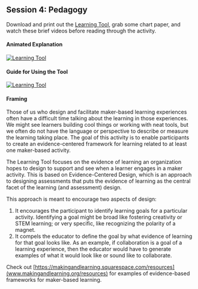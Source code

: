 ## Session 4: Pedagogy 

Download and print out the [Learning Tool](https://github.com/p2pu/makingandlearning/raw/gh-pages/modules/tools/Learning-Tool.pdf), grab some chart paper, and watch these brief videos before reading through the activity. 

#### Animated Explanation
[![Learning Tool](https://img.youtube.com/vi/EnjM49OKZaA/0.jpg)](https://www.youtube.com/watch?v=EnjM49OKZaA "Learning Tool")

#### Guide for Using the Tool
[![Learning Tool](https://img.youtube.com/vi/bLBsfOf4NVA/0.jpg)](https://www.youtube.com/watch?v=bLBsfOf4NVA "Learning Tool")

#### Framing 
Those of us who design and facilitate maker-based learning experiences often have a difficult time talking about the learning in those experiences. We might see learners building cool things or working with neat tools, but we often do not have the language or perspective to describe or measure the learning taking place. The goal of this activity is to enable participants to create an evidence-centered framework for learning related to at least one maker-based activity.

The Learning Tool focuses on the evidence of learning  an organization hopes to design to support and see when a learner engages in a maker activity. This is based on Evidence-Centered Design, which is an approach to designing assessments that puts the evidence of learning as the central facet of the learning (and assessment) design.

This approach is meant to encourage two aspects of design:  
1. It encourages the participant to identify learning goals for a particular activity. Identifying a goal might be broad like fostering creativity or STEM learning; or very specific, like recognizing the polarity of a magnet.
2. It compels the educator to define the goal by what evidence of learning for that goal looks like. As an example, if collaboration is a goal of a learning experience, then the educator would have to generate examples of what it would look like or sound like to collaborate. 

Check out [https://makingandlearning.squarespace.com/resources](www.makingandlearning.org/resources) for examples of evidence-based frameworks for maker-based learning.
